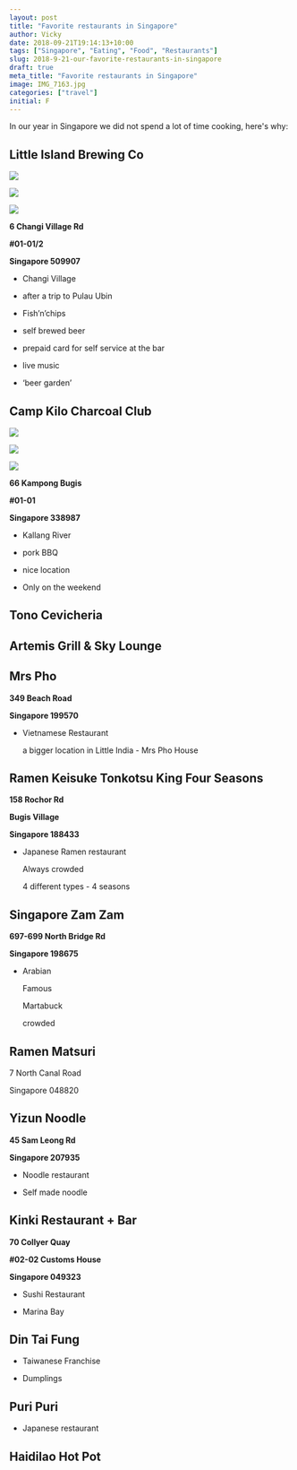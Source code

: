 ```yaml
---
layout: post
title: "Favorite restaurants in Singapore"
author: Vicky
date: 2018-09-21T19:14:13+10:00
tags: ["Singapore", "Eating", "Food", "Restaurants"]
slug: 2018-9-21-our-favorite-restaurants-in-singapore
draft: true
meta_title: "Favorite restaurants in Singapore"
image: IMG_7163.jpg
categories: ["travel"]
initial: F
---
```


In our year in Singapore we did not spend a lot of time cooking, here's why<!-- end -->:

## Little Island Brewing Co

![](./IMG_20181020_154933_HDR.jpg)

![](./IMG_20180422_135659.jpg)

![](./IMG_20180422_134002.jpg)

**6 Changi Village Rd**

**#01-01/2**

**Singapore 509907**

*   Changi Village
    
*   after a trip to Pulau Ubin
    
*   Fish’n’chips
    
*   self brewed beer
    
*   prepaid card for self service at the bar
    
*   live music
    
*   ‘beer garden’
    

## Camp Kilo Charcoal Club

![](./IMG_7163.jpg)

![](./IMG_20180525_205200_HHT.jpg)

![](./IMG_20180525_194316_HHT.jpg)

**66 Kampong Bugis**

**#01-01**

**Singapore 338987**

*   Kallang River
    
*   pork BBQ
    
*   nice location
    
*   Only on the weekend
    

## Tono Cevicheria

## Artemis Grill & Sky Lounge

## Mrs Pho

**349 Beach Road**

**Singapore 199570**

*   Vietnamese Restaurant
    
    a bigger location in Little India - Mrs Pho House
    

## Ramen Keisuke Tonkotsu King Four Seasons

**158 Rochor Rd**

**Bugis Village**

**Singapore 188433**

*   Japanese Ramen restaurant
    
    Always crowded
    
    4 different types - 4 seasons
    

## Singapore Zam Zam

**697-699 North Bridge Rd**

**Singapore 198675**

*   Arabian
    
    Famous
    
    Martabuck
    
    crowded
    

## Ramen Matsuri

7 North Canal Road

Singapore 048820

## Yizun Noodle

**45 Sam Leong Rd**

**Singapore 207935**

*   Noodle restaurant
    
*   Self made noodle
    

## Kinki Restaurant + Bar

**70 Collyer Quay**

**#02-02 Customs House**

**Singapore 049323**

*   Sushi Restaurant
    
*   Marina Bay
    

## Din Tai Fung

*   Taiwanese Franchise
    
*   Dumplings
    

## Puri Puri

*   Japanese restaurant
    

## Haidilao Hot Pot